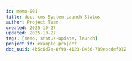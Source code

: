 ```yaml
---
id: memo-001
title: docs-cms System Launch Status
author: Project Team
created: 2025-10-27
updated: 2025-10-27
tags: [memo, status-update, launch]
project_id: example-project
doc_uuid: 4b5c6d7e-8f90-4123-8456-789abcdef012
---
```

